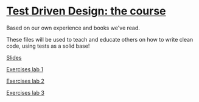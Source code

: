 # [Test Driven Design: the course](http://sch3lp.github.io/tdd-course)

Based on our own experience and books we've read. 

These files will be used to teach and educate others on how to write clean code, using tests as a solid base!

[Slides](http://sch3lp.github.io/tdd-course)

[Exercises lab 1](https://github.com/Sch3lp/tdd-course-exercise-1)

[Exercises lab 2](https://github.com/Sch3lp/tdd-course-exercise-2)

[Exercises lab 3](https://github.com/Sch3lp/tdd-course-exercise-3)
